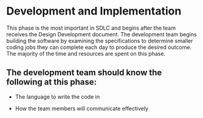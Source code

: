 # Development and Implementation
This phase is the most important in SDLC and begins after the team receives the Design Development document. The development team begins building the software by examining the specifications to determine smaller coding jobs they can complete each day to produce the desired outcome. The majority of the time and resources are spent on this phase.

## The development team should know the following at this phase:

* The language to write the code in

* How the team members will communicate effectively